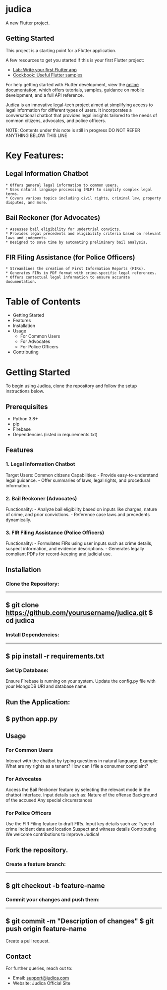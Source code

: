 # judica

A new Flutter project.

## Getting Started

This project is a starting point for a Flutter application.

A few resources to get you started if this is your first Flutter project:

- [Lab: Write your first Flutter app](https://docs.flutter.dev/get-started/codelab)
- [Cookbook: Useful Flutter samples](https://docs.flutter.dev/cookbook)

For help getting started with Flutter development, view the
[online documentation](https://docs.flutter.dev/), which offers tutorials,
samples, guidance on mobile development, and a full API reference.

Judica is an innovative legal-tech project aimed at simplifying access to legal information for different types of users. It incorporates a conversational chatbot that provides legal insights tailored to the needs of common citizens, advocates, and police officers.

NOTE: Contents under this note is still in progress DO NOT REFER ANYTHING BELOW THIS LINE

# Key Features:

  ## Legal Information Chatbot

    * Offers general legal information to common users.
    * Uses natural language processing (NLP) to simplify complex legal terms.
    * Covers various topics including civil rights, criminal law, property disputes, and more.

  ## Bail Reckoner (for Advocates)

    * Assesses bail eligibility for undertrial convicts.
    * Provides legal precedents and eligibility criteria based on relevant laws and judgments.
    * Designed to save time by automating preliminary bail analysis.

  ## FIR Filing Assistance (for Police Officers)

    * Streamlines the creation of First Information Reports (FIRs).
    * Generates FIRs in PDF format with crime-specific legal references.
    * Offers contextual legal information to ensure accurate documentation.

# Table of Contents

  - Getting Started
  - Features
  - Installation
  - Usage
    - For Common Users
    - For Advocates
    - For Police Officers
  - Contributing

# Getting Started

To begin using Judica, clone the repository and follow the setup instructions below.

## Prerequisites
  - Python 3.8+
  - pip
  - Firebase
  - Dependencies (listed in requirements.txt)

## Features

  ### 1. Legal Information Chatbot
  Target Users: Common citizens
  Capabilities:
    - Provide easy-to-understand legal guidance.
    - Offer summaries of laws, legal rights, and procedural information.
  
  ### 2. Bail Reckoner (Advocates)
  Functionality:
    - Analyze bail eligibility based on inputs like charges, nature of crime, and prior convictions.
    - Reference case laws and precedents dynamically.
  
  ### 3. FIR Filing Assistance (Police Officers)
  Functionality:
    - Formulates FIRs using user inputs such as crime details, suspect information, and evidence descriptions.
    - Generates legally compliant PDFs for record-keeping and judicial use.

## Installation

### Clone the Repository:
---
$ git clone https://github.com/yourusername/judica.git
$ cd judica
---

### Install Dependencies:
---
$ pip install -r requirements.txt
---

### Set Up Database:

Ensure Firebase is running on your system.
Update the config.py file with your MongoDB URI and database name.

Run the Application:
---
$ python app.py
---

## Usage
### For Common Users
  Interact with the chatbot by typing questions in natural language.
  Example:
    What are my rights as a tenant?
    How can I file a consumer complaint?

### For Advocates
  Access the Bail Reckoner feature by selecting the relevant mode in the chatbot interface.
  Input details such as:
    Nature of the offense
    Background of the accused
    Any special circumstances

### For Police Officers
  Use the FIR Filing feature to draft FIRs.
  Input key details such as:
  Type of crime
  Incident date and location
  Suspect and witness details
  Contributing
  We welcome contributions to improve Judica!

## Fork the repository.

### Create a feature branch:
---
$ git checkout -b feature-name
---

### Commit your changes and push them:
---
$ git commit -m "Description of changes"
$ git push origin feature-name
---
Create a pull request.

## Contact
For further queries, reach out to:

* Email: support@judica.com
* Website: Judica Official Site
